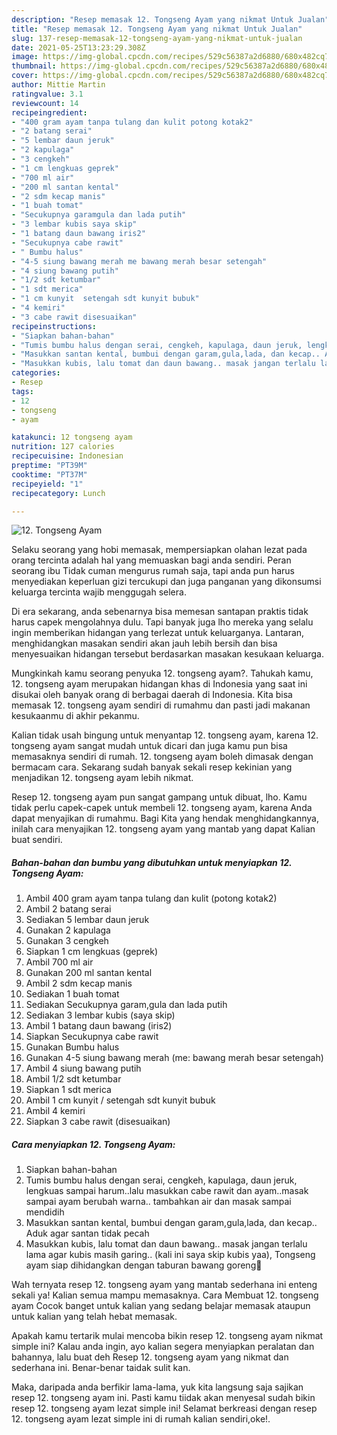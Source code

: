 ```yaml
---
description: "Resep memasak 12. Tongseng Ayam yang nikmat Untuk Jualan"
title: "Resep memasak 12. Tongseng Ayam yang nikmat Untuk Jualan"
slug: 137-resep-memasak-12-tongseng-ayam-yang-nikmat-untuk-jualan
date: 2021-05-25T13:23:29.308Z
image: https://img-global.cpcdn.com/recipes/529c56387a2d6880/680x482cq70/12-tongseng-ayam-foto-resep-utama.jpg
thumbnail: https://img-global.cpcdn.com/recipes/529c56387a2d6880/680x482cq70/12-tongseng-ayam-foto-resep-utama.jpg
cover: https://img-global.cpcdn.com/recipes/529c56387a2d6880/680x482cq70/12-tongseng-ayam-foto-resep-utama.jpg
author: Mittie Martin
ratingvalue: 3.1
reviewcount: 14
recipeingredient:
- "400 gram ayam tanpa tulang dan kulit potong kotak2"
- "2 batang serai"
- "5 lembar daun jeruk"
- "2 kapulaga"
- "3 cengkeh"
- "1 cm lengkuas geprek"
- "700 ml air"
- "200 ml santan kental"
- "2 sdm kecap manis"
- "1 buah tomat"
- "Secukupnya garamgula dan lada putih"
- "3 lembar kubis saya skip"
- "1 batang daun bawang iris2"
- "Secukupnya cabe rawit"
- " Bumbu halus"
- "4-5 siung bawang merah me bawang merah besar setengah"
- "4 siung bawang putih"
- "1/2 sdt ketumbar"
- "1 sdt merica"
- "1 cm kunyit  setengah sdt kunyit bubuk"
- "4 kemiri"
- "3 cabe rawit disesuaikan"
recipeinstructions:
- "Siapkan bahan-bahan"
- "Tumis bumbu halus dengan serai, cengkeh, kapulaga, daun jeruk, lengkuas sampai harum..lalu masukkan cabe rawit dan ayam..masak sampai ayam berubah warna.. tambahkan air dan masak sampai mendidih"
- "Masukkan santan kental, bumbui dengan garam,gula,lada, dan kecap.. Aduk agar santan tidak pecah"
- "Masukkan kubis, lalu tomat dan daun bawang.. masak jangan terlalu lama agar kubis masih garing.. (kali ini saya skip kubis yaa), Tongseng ayam siap dihidangkan dengan taburan bawang goreng🤤"
categories:
- Resep
tags:
- 12
- tongseng
- ayam

katakunci: 12 tongseng ayam 
nutrition: 127 calories
recipecuisine: Indonesian
preptime: "PT39M"
cooktime: "PT37M"
recipeyield: "1"
recipecategory: Lunch

---
```



![12. Tongseng Ayam](https://img-global.cpcdn.com/recipes/529c56387a2d6880/680x482cq70/12-tongseng-ayam-foto-resep-utama.jpg)

Selaku seorang yang hobi memasak, mempersiapkan olahan lezat pada orang tercinta adalah hal yang memuaskan bagi anda sendiri. Peran seorang ibu Tidak cuman mengurus rumah saja, tapi anda pun harus menyediakan keperluan gizi tercukupi dan juga panganan yang dikonsumsi keluarga tercinta wajib menggugah selera.

Di era  sekarang, anda sebenarnya bisa memesan santapan praktis tidak harus capek mengolahnya dulu. Tapi banyak juga lho mereka yang selalu ingin memberikan hidangan yang terlezat untuk keluarganya. Lantaran, menghidangkan masakan sendiri akan jauh lebih bersih dan bisa menyesuaikan hidangan tersebut berdasarkan masakan kesukaan keluarga. 



Mungkinkah kamu seorang penyuka 12. tongseng ayam?. Tahukah kamu, 12. tongseng ayam merupakan hidangan khas di Indonesia yang saat ini disukai oleh banyak orang di berbagai daerah di Indonesia. Kita bisa memasak 12. tongseng ayam sendiri di rumahmu dan pasti jadi makanan kesukaanmu di akhir pekanmu.

Kalian tidak usah bingung untuk menyantap 12. tongseng ayam, karena 12. tongseng ayam sangat mudah untuk dicari dan juga kamu pun bisa memasaknya sendiri di rumah. 12. tongseng ayam boleh dimasak dengan bermacam cara. Sekarang sudah banyak sekali resep kekinian yang menjadikan 12. tongseng ayam lebih nikmat.

Resep 12. tongseng ayam pun sangat gampang untuk dibuat, lho. Kamu tidak perlu capek-capek untuk membeli 12. tongseng ayam, karena Anda dapat menyajikan di rumahmu. Bagi Kita yang hendak menghidangkannya, inilah cara menyajikan 12. tongseng ayam yang mantab yang dapat Kalian buat sendiri.

<!--inarticleads1-->

##### Bahan-bahan dan bumbu yang dibutuhkan untuk menyiapkan 12. Tongseng Ayam:

1. Ambil 400 gram ayam tanpa tulang dan kulit (potong kotak2)
1. Ambil 2 batang serai
1. Sediakan 5 lembar daun jeruk
1. Gunakan 2 kapulaga
1. Gunakan 3 cengkeh
1. Siapkan 1 cm lengkuas (geprek)
1. Ambil 700 ml air
1. Gunakan 200 ml santan kental
1. Ambil 2 sdm kecap manis
1. Sediakan 1 buah tomat
1. Sediakan Secukupnya garam,gula dan lada putih
1. Sediakan 3 lembar kubis (saya skip)
1. Ambil 1 batang daun bawang (iris2)
1. Siapkan Secukupnya cabe rawit
1. Gunakan  Bumbu halus
1. Gunakan 4-5 siung bawang merah (me: bawang merah besar setengah)
1. Ambil 4 siung bawang putih
1. Ambil 1/2 sdt ketumbar
1. Siapkan 1 sdt merica
1. Ambil 1 cm kunyit / setengah sdt kunyit bubuk
1. Ambil 4 kemiri
1. Siapkan 3 cabe rawit (disesuaikan)




<!--inarticleads2-->

##### Cara menyiapkan 12. Tongseng Ayam:

1. Siapkan bahan-bahan
1. Tumis bumbu halus dengan serai, cengkeh, kapulaga, daun jeruk, lengkuas sampai harum..lalu masukkan cabe rawit dan ayam..masak sampai ayam berubah warna.. tambahkan air dan masak sampai mendidih
1. Masukkan santan kental, bumbui dengan garam,gula,lada, dan kecap.. Aduk agar santan tidak pecah
1. Masukkan kubis, lalu tomat dan daun bawang.. masak jangan terlalu lama agar kubis masih garing.. (kali ini saya skip kubis yaa), Tongseng ayam siap dihidangkan dengan taburan bawang goreng🤤




Wah ternyata resep 12. tongseng ayam yang mantab sederhana ini enteng sekali ya! Kalian semua mampu memasaknya. Cara Membuat 12. tongseng ayam Cocok banget untuk kalian yang sedang belajar memasak ataupun untuk kalian yang telah hebat memasak.

Apakah kamu tertarik mulai mencoba bikin resep 12. tongseng ayam nikmat simple ini? Kalau anda ingin, ayo kalian segera menyiapkan peralatan dan bahannya, lalu buat deh Resep 12. tongseng ayam yang nikmat dan sederhana ini. Benar-benar taidak sulit kan. 

Maka, daripada anda berfikir lama-lama, yuk kita langsung saja sajikan resep 12. tongseng ayam ini. Pasti kamu tiidak akan menyesal sudah bikin resep 12. tongseng ayam lezat simple ini! Selamat berkreasi dengan resep 12. tongseng ayam lezat simple ini di rumah kalian sendiri,oke!.

